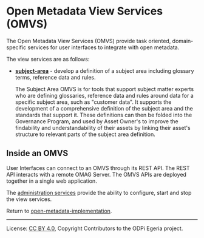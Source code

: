 <!-- SPDX-License-Identifier: CC-BY-4.0 -->
<!-- Copyright Contributors to the ODPi Egeria project. -->
  
# Open Metadata View Services (OMVS)

The Open Metadata View Services (OMVS) provide task oriented, domain-specific services
for user interfaces to integrate with open metadata. 

The view services are as follows:

* **[subject-area](subject-area)** - develop a definition of a subject area including glossary
terms, reference data and rules.

  The Subject Area OMVS is for tools that support subject matter experts
who are defining glossaries, reference data and rules around data for a specific
subject area, such as "customer data".  It supports the development of a comprehensive
definition of the subject area and the standards that support it.
These definitions can then be folded into the Governance Program,
and used by Asset Owner's to improve the findability and understandability
of their assets by linking their asset's structure to relevant parts of
the subject area definition.

## Inside an OMVS

User Interfaces can connect to an OMVS through its REST API. The REST API interacts with a remote OMAG Server.
The OMVS APIs are deployed together in a single web application. 

The [administration services](../admin-services/README.md) provide
the ability to configure, start and stop the view services.

Return to [open-metadata-implementation](..).

----
License: [CC BY 4.0](https://creativecommons.org/licenses/by/4.0/),
Copyright Contributors to the ODPi Egeria project.